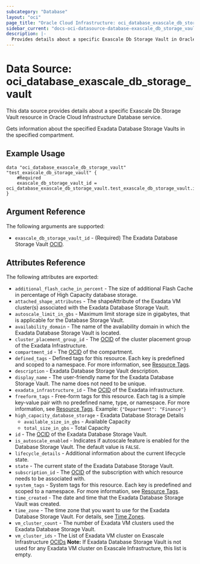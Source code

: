 ```yaml
---
subcategory: "Database"
layout: "oci"
page_title: "Oracle Cloud Infrastructure: oci_database_exascale_db_storage_vault"
sidebar_current: "docs-oci-datasource-database-exascale_db_storage_vault"
description: |-
  Provides details about a specific Exascale Db Storage Vault in Oracle Cloud Infrastructure Database service
---
```


# Data Source: oci_database_exascale_db_storage_vault
This data source provides details about a specific Exascale Db Storage Vault resource in Oracle Cloud Infrastructure Database service.

Gets information about the specified Exadata Database Storage Vaults in the specified compartment.


## Example Usage

```hcl
data "oci_database_exascale_db_storage_vault" "test_exascale_db_storage_vault" {
	#Required
	exascale_db_storage_vault_id = oci_database_exascale_db_storage_vault.test_exascale_db_storage_vault.id
}
```

## Argument Reference

The following arguments are supported:

* `exascale_db_storage_vault_id` - (Required) The Exadata Database Storage Vault [OCID](https://docs.cloud.oracle.com/iaas/Content/General/Concepts/identifiers.htm).


## Attributes Reference

The following attributes are exported:

* `additional_flash_cache_in_percent` - The size of additional Flash Cache in percentage of High Capacity database storage.
* `attached_shape_attributes` - The shapeAttribute of the Exadata VM cluster(s) associated with the Exadata Database Storage Vault.
* `autoscale_limit_in_gbs` - Maximum limit storage size in gigabytes, that is applicable for the Database Storage Vault.
* `availability_domain` - The name of the availability domain in which the Exadata Database Storage Vault is located.
* `cluster_placement_group_id` - The [OCID](https://docs.cloud.oracle.com/iaas/Content/General/Concepts/identifiers.htm) of the cluster placement group of the Exadata Infrastructure.
* `compartment_id` - The [OCID](https://docs.cloud.oracle.com/iaas/Content/General/Concepts/identifiers.htm) of the compartment.
* `defined_tags` - Defined tags for this resource. Each key is predefined and scoped to a namespace. For more information, see [Resource Tags](https://docs.cloud.oracle.com/iaas/Content/General/Concepts/resourcetags.htm). 
* `description` - Exadata Database Storage Vault description.
* `display_name` - The user-friendly name for the Exadata Database Storage Vault. The name does not need to be unique.
* `exadata_infrastructure_id` - The [OCID](https://docs.cloud.oracle.com/iaas/Content/General/Concepts/identifiers.htm) of the Exadata infrastructure.
* `freeform_tags` - Free-form tags for this resource. Each tag is a simple key-value pair with no predefined name, type, or namespace. For more information, see [Resource Tags](https://docs.cloud.oracle.com/iaas/Content/General/Concepts/resourcetags.htm).  Example: `{"Department": "Finance"}` 
* `high_capacity_database_storage` - Exadata Database Storage Details 
	* `available_size_in_gbs` - Available Capacity 
	* `total_size_in_gbs` - Total Capacity 
* `id` - The [OCID](https://docs.cloud.oracle.com/iaas/Content/General/Concepts/identifiers.htm) of the Exadata Database Storage Vault.
* `is_autoscale_enabled` - Indicates if autoscale feature is enabled for the Database Storage Vault. The default value is `FALSE`.
* `lifecycle_details` - Additional information about the current lifecycle state.
* `state` - The current state of the Exadata Database Storage Vault.
* `subscription_id` - The [OCID](https://docs.cloud.oracle.com/iaas/Content/General/Concepts/identifiers.htm) of the subscription with which resource needs to be associated with.
* `system_tags` - System tags for this resource. Each key is predefined and scoped to a namespace. For more information, see [Resource Tags](https://docs.cloud.oracle.com/iaas/Content/General/Concepts/resourcetags.htm). 
* `time_created` - The date and time that the Exadata Database Storage Vault was created.
* `time_zone` - The time zone that you want to use for the Exadata Database Storage Vault. For details, see [Time Zones](https://docs.cloud.oracle.com/iaas/Content/Database/References/timezones.htm). 
* `vm_cluster_count` - The number of Exadata VM clusters used the Exadata Database Storage Vault. 
* `vm_cluster_ids` - The List of Exadata VM cluster on Exascale Infrastructure [OCIDs](https://docs.cloud.oracle.com/iaas/Content/General/Concepts/identifiers.htm) **Note:** If Exadata Database Storage Vault is not used for any Exadata VM cluster on Exascale Infrastructure, this list is empty. 

